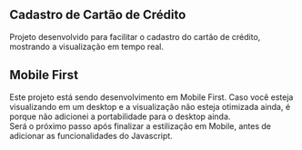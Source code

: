 ## Cadastro de Cartão de Crédito
Projeto desenvolvido para facilitar o cadastro do cartão de crédito, mostrando a visualização em tempo
real. 

## Mobile First
Este projeto está sendo desenvolvimento em Mobile First. Caso você esteja visualizando em um desktop e a 
visualização não esteja otimizada ainda, é porque não adicionei a portabilidade para o desktop ainda. <br>
Será o próximo passo após finalizar a estilização em Mobile, antes de adicionar as funcionalidades do Javascript.